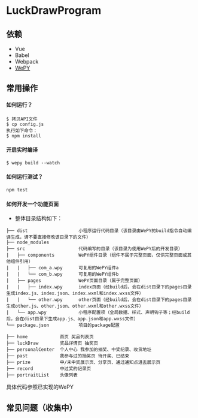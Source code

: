 # LuckDrawProgram

## 依赖

- Vue
- Babel
- Webpack
- [WePY](https://tencent.github.io/wepy/)

## 常用操作

#### 如何运行？

```
$ 拷贝API文件
$ cp config.js
执行如下命令：
$ npm install
```

#### 开启实时编译
```
$ wepy build --watch
```

#### 如何运行测试？
```
npm test
```
#### 如何开发一个功能页面

 - 整体目录结构如下：

```
├── dist                   小程序运行代码目录（该目录由WePY的build指令自动编译生成，请不要直接修改该目录下的文件）
├── node_modules           
├── src                    代码编写的目录（该目录为使用WePY后的开发目录）
|   ├── components         WePY组件目录（组件不属于完整页面，仅供完整页面或其他组件引用）
|   |   ├── com_a.wpy      可复用的WePY组件a
|   |   └── com_b.wpy      可复用的WePY组件b
|   ├── pages              WePY页面目录（属于完整页面）
|   |   ├── index.wpy      index页面（经build后，会在dist目录下的pages目录生成index.js、index.json、index.wxml和index.wxss文件）
|   |   └── other.wpy      other页面（经build后，会在dist目录下的pages目录生成other.js、other.json、other.wxml和other.wxss文件）
|   └── app.wpy            小程序配置项（全局数据、样式、声明钩子等；经build后，会在dist目录下生成app.js、app.json和app.wxss文件）
└── package.json           项目的package配置
```


```
├── home            首页 奖品列表页
├── luckDraw        奖品详情页 抽奖页
├── personalCenter  个人中心 我参加的抽奖、中奖纪录、收货地址
├── past            我参与过的抽奖页 待开奖、已结束
├── prize           中/未中奖展示页、分享页、通过通知点进去展示页
├── record          中过奖的记录页
├── portraitList    头像列表
```

具体代码参照已实现的WePY


## 常见问题（收集中）
